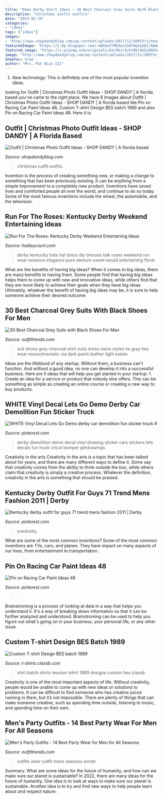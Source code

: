 ```yaml
---
title: "Demo Derby Shirt Ideas ~ 30 Best Charcoal Grey Suits With Black Shoes For Men"
description: "Christmas outfit outfits"
date: "2023-02-19"
categories:
- "ideas"
tags: ["ideas"]
images:
- "http://www.shopdandyblog.com/wp-content/uploads/2017/11/SDPChristmas2017-169.jpg"
featuredImage: "https://2.bp.blogspot.com/-mQXew7rMO3w/U2Af8qYpGQI/AAAAAAAA6HA/n03gCGLds_o/s1600/%2523TalkDerbyToMe+-+Fashion+%2526+Hats+%25285%2529.jpg"
featured_image: "https://i.pinimg.com/originals/63/9b/c9/639bc9eb3d8b5e08703712658ce64ea1.jpg"
image: "http://www.shopdandyblog.com/wp-content/uploads/2017/11/SDPChristmas2017-169.jpg"
ShowToc: true
author: "Mrs. Pat Wiza III"
---
```



1) New technology: This is definitely one of the most popular invention ideas.

	

		
looking for Outfit | Christmas Photo Outfit Ideas - SHOP DANDY | A florida based you've came to the right place. We have 8 Images about Outfit | Christmas Photo Outfit Ideas - SHOP DANDY | A florida based like Pin on Racing Car Paint Ideas 48, Custom T-shirt Design BES batch 1989 and also Pin on Racing Car Paint Ideas 48. Here it is:
		
    
## Outfit | Christmas Photo Outfit Ideas - SHOP DANDY | A Florida Based

<img loading=lazy src="http://www.shopdandyblog.com/wp-content/uploads/2017/11/SDPChristmas2017-169.jpg" onerror="this.onerror=null;this.src='https://tse2.mm.bing.net/th?id=OIP.BGg8xtwqRRfGzmTjprNmDgHaLH&amp;pid=15.1';" alt="Outfit | Christmas Photo Outfit Ideas - SHOP DANDY | A florida based">

_Source: shopdandyblog.com_

>christmas outfit outfits. 

	

Invention is the process of creating something new, or making a change to something that has been previously existing. It can be anything from a simple improvement to a completely new product. Inventions have saved lives and comforted people all over the world, and continue to do so today. Some of the most famous inventions include the wheel, the automobile, and the television.

    
## Run For The Roses: Kentucky Derby Weekend Entertaining Ideas

<img loading=lazy src="https://2.bp.blogspot.com/-mQXew7rMO3w/U2Af8qYpGQI/AAAAAAAA6HA/n03gCGLds_o/s1600/%2523TalkDerbyToMe+-+Fashion+%2526+Hats+%25285%2529.jpg" onerror="this.onerror=null;this.src='https://tse3.mm.bing.net/th?id=OIP._wQCHvcv1Khi1sgYVAGqxAHaLJ&amp;pid=15.1';" alt="Run For The Roses: Kentucky Derby Weekend Entertaining Ideas">

_Source: hadleycourt.com_

>derby kentucky hats hat dress diy dresses talk roses weekend run wear essence elegance pure demure sweet would entertaining floral. 

	

What are the benefits of having big ideas?
When it comes to big ideas, there are many benefits to having them. Some people find that having big ideas helps them to come up with new and innovative ideas, while others find that they are more likely to achieve their goals when they have big ideas. Ultimately, whatever the benefit of having big ideas may be, it is sure to help someone achieve their desired outcome.

    
## 30 Best Charcoal Grey Suits With Black Shoes For Men

<img loading=lazy src="https://www.outfittrends.com/wp-content/uploads/2018/03/Monochromatic-Suit-with-Black-Shoes.jpg" onerror="this.onerror=null;this.src='https://tse4.mm.bing.net/th?id=OIP.W94j_qTdochD5kQsB1SS4gHaJP&amp;pid=15.1';" alt="30 Best Charcoal Grey Suits with Black Shoes For Men">

_Source: outfittrends.com_

>suit shoes grey charcoal shirt suits dress mens styles tie gray ties wear monochromatic via dark pants leather light estate. 

	

Ideas are the lifeblood of any startup. Without them, a business can't function. And without a good idea, no one can develop it into a successful business. Here are 5 ideas that will help you get started in your startup: 1. Create an idea for a service or product that nobody else offers. This can be something as simple as creating an online course or creating a new way to buy products. 
    
## WHITE Vinyl Decal Lets Go Demo Derby Car Demolition Fun Sticker Truck #

<img loading=lazy src="https://i.pinimg.com/originals/63/9b/c9/639bc9eb3d8b5e08703712658ce64ea1.jpg" onerror="this.onerror=null;this.src='https://tse1.mm.bing.net/th?id=OIP.Gf38m5lCh2ZgYzffpp6MbQHaFf&amp;pid=15.1';" alt="WHITE Vinyl Decal Lets Go Demo derby car demolition fun sticker truck #">

_Source: pinterest.com_

>derby demolition demo decal vinyl drawing sticker cars stickers lets decals fun truck cricut bumper getdrawings. 

	

Creativity in the arts
Creativity in the arts is a topic that has been talked about for years, and there are many different ways to define it. Some say that creativity comes from the ability to think outside the box, while others claim that creativity is simply a creative process. Whatever the definition, creativity in the arts is something that should be praised.

    
## Kentucky Derby Outfit For Guys 71 Trend Mens Fashion 2011 | Derby

<img loading=lazy src="https://i.pinimg.com/474x/71/de/92/71de927f5befcb6790106feafbde88eb.jpg" onerror="this.onerror=null;this.src='https://tse1.mm.bing.net/th?id=OIP.dArS0e92vYytazGOv6zmBwAAAA&amp;pid=15.1';" alt="Kentucky derby outfit for guys 71 trend mens fashion 2011 | Derby">

_Source: pinterest.com_

>ysedusky. 

	

What are some of the most common inventions?
Some of the most common inventions are TVs, cars, and planes. They have impact on many aspects of our lives, from entertainment to transportation.

    
## Pin On Racing Car Paint Ideas 48

<img loading=lazy src="https://i.pinimg.com/736x/f7/67/87/f76787c26a4a754508c2b59b87d6ee03.jpg" onerror="this.onerror=null;this.src='https://tse3.mm.bing.net/th?id=OIP.gDxHtmwaoIr0pHOvv8Wd4QHaFj&amp;pid=15.1';" alt="Pin on Racing Car Paint Ideas 48">

_Source: pinterest.com_

>. 

	

Brainstroming is a process of looking at data in a way that helps you understand it. It's a way of breaking down information so that it can be further analyzed and understood. Brainstroming can be used to help you figure out what's going on in your business, your personal life, or any other issue.

    
## Custom T-shirt Design BES Batch 1989

<img loading=lazy src="https://t-shirts.classb.com/image/632089.495.shirt.Front.jpg?1343454801" onerror="this.onerror=null;this.src='https://tse4.mm.bing.net/th?id=OIP.jkdI7cTib2FyldehFVqbugHaG3&amp;pid=15.1';" alt="Custom T-shirt Design BES batch 1989">

_Source: t-shirts.classb.com_

>shirt batch shirts reunion tshirt 1989 designs custom bes classb. 

	

Creativity is one of the most important aspects of life. Without creativity, people would be unable to come up with new ideas or solutions to problems. It can be difficult to find someone who has creative juices running in them, but it’s not impossible. There are plenty of things that can make someone creative, such as spending time outside, listening to music, and spending time on their own.

    
## Men&#039;s Party Outfits - 14 Best Party Wear For Men For All Seasons

<img loading=lazy src="https://www.outfittrends.com/wp-content/uploads/2015/08/party-outfits-for-men7.jpg" onerror="this.onerror=null;this.src='https://tse3.mm.bing.net/th?id=OIP.4jRRhiZXlHypmpKFVrawHQAAAA&amp;pid=15.1';" alt="Men&#039;s Party Outfits - 14 Best Party Wear for Men for All Seasons">

_Source: outfittrends.com_

>outfits wear outfit mens seasons winter. 

	

Summary: What are some ideas for the future of humanity, and how can we make sure our planet is sustainable?
In 2022, there are many ideas for the future of humanity. One idea is to look at ways to make sure our planet is sustainable. Another idea is to try and find new ways to help people learn about and respect nature.

